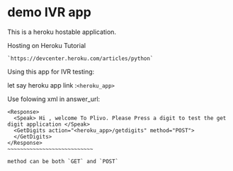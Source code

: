 demo IVR app
=====================

This is a heroku hostable application.

Hosting on Heroku Tutorial
~~~~~~~~~~~~~~~~~~~~~~~~~~~~
`https://devcenter.heroku.com/articles/python`
~~~~~~~~~~~~~~~~~~~~~~~~~~~~~~~~~~~~~~~~
Using this app for IVR testing:


let say heroku app link :`<heroku_app>`

Use folowing xml in answer_url:
~~~~~~~~~~~~~~~~~~~~~~~~~~~~~~~~~
<Response>
  <Speak> Hi , welcome To Plivo. Please Press a digit to test the get digit application </Speak>
  <GetDigits action="<heroku_app>/getdigits" method="POST">
  </GetDigits>
</Response>
~~~~~~~~~~~~~~~~~~~~~~~~~~~

method can be both `GET` and `POST`
